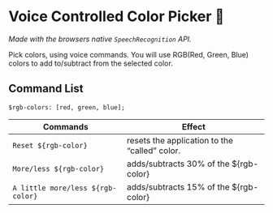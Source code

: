 # Voice Controlled Color Picker 🎨

_Made with the browsers native `SpeechRecognition` API._

Pick colors, using voice commands. You will use RGB(Red, Green, Blue) colors to add to/subtract from the selected color.

## Command List

`$rgb-colors: [red, green, blue];`

| Commands                          | Effect                                        |
| --------------------------------- | --------------------------------------------- |
| `Reset ${rgb-color}`              | resets the application to the “called” color. |
| `More/less ${rgb-color}`          | adds/subtracts 30% of the \${rgb-color}       |
| `A little more/less ${rgb-color}` | adds/subtracts 15% of the \${rgb-color}       |
